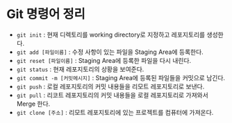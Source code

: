 # Git 명령어 정리

* `git init` : 현재 디렉토리를 working directory로 지정하고 레포지토리를 생성한다. 
* `git add [파일이름]` : 수정 사항이 있는 파일을 Staging Area에 등록한다.
* `git reset [파일이름]` : Staging Area에 등록한 파일을 다시 내린다.
* `git status` : 현재 레포지토리의 상황을 보여준다.
* `git commit -m [커밋메시지]` : Staging Area에 등록된 파일들을 커밋으로 남긴다.
* `git push` : 로컬 레포지토리의 커밋 내용들을 리모트 레포지토리로 보낸다.
* `git pull` : 리코트 레포지토리의 커밋 내용들을 로컬 레포지토리로 가져와서 Merge 한다.
* `git clone [주소]` : 리모트 레포지토리에 있는 프로젝트를 컴퓨터에 가져온다.

